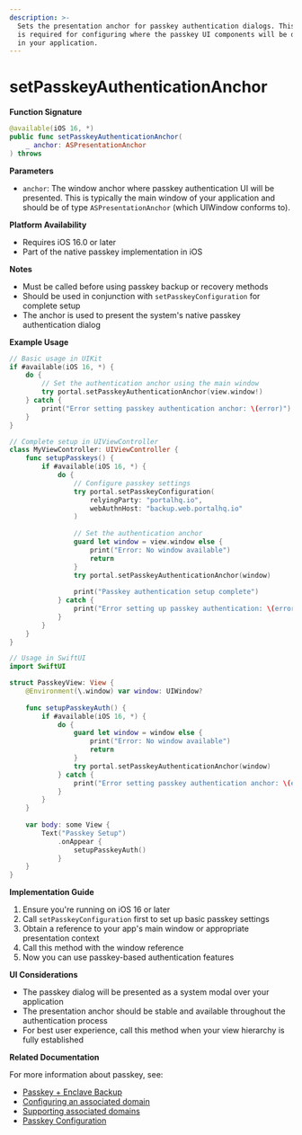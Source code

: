 ```yaml
---
description: >-
  Sets the presentation anchor for passkey authentication dialogs. This method
  is required for configuring where the passkey UI components will be displayed
  in your application.
---
```


# setPasskeyAuthenticationAnchor

**Function Signature**

```swift
@available(iOS 16, *)
public func setPasskeyAuthenticationAnchor(
    _ anchor: ASPresentationAnchor
) throws
```

**Parameters**

* `anchor`: The window anchor where passkey authentication UI will be presented. This is typically the main window of your application and should be of type `ASPresentationAnchor` (which UIWindow conforms to).

**Platform Availability**

* Requires iOS 16.0 or later
* Part of the native passkey implementation in iOS

**Notes**

* Must be called before using passkey backup or recovery methods
* Should be used in conjunction with `setPasskeyConfiguration` for complete setup
* The anchor is used to present the system's native passkey authentication dialog

**Example Usage**

```swift
// Basic usage in UIKit
if #available(iOS 16, *) {
    do {
        // Set the authentication anchor using the main window
        try portal.setPasskeyAuthenticationAnchor(view.window!)
    } catch {
        print("Error setting passkey authentication anchor: \(error)")
    }
}

// Complete setup in UIViewController
class MyViewController: UIViewController {
    func setupPasskeys() {
        if #available(iOS 16, *) {
            do {
                // Configure passkey settings
                try portal.setPasskeyConfiguration(
                    relyingParty: "portalhq.io",
                    webAuthnHost: "backup.web.portalhq.io"
                )
                
                // Set the authentication anchor
                guard let window = view.window else {
                    print("Error: No window available")
                    return
                }
                try portal.setPasskeyAuthenticationAnchor(window)
                
                print("Passkey authentication setup complete")
            } catch {
                print("Error setting up passkey authentication: \(error)")
            }
        }
    }
}

// Usage in SwiftUI
import SwiftUI

struct PasskeyView: View {
    @Environment(\.window) var window: UIWindow?
    
    func setupPasskeyAuth() {
        if #available(iOS 16, *) {
            do {
                guard let window = window else {
                    print("Error: No window available")
                    return
                }
                try portal.setPasskeyAuthenticationAnchor(window)
            } catch {
                print("Error setting passkey authentication anchor: \(error)")
            }
        }
    }
    
    var body: some View {
        Text("Passkey Setup")
            .onAppear {
                setupPasskeyAuth()
            }
    }
}
```

**Implementation Guide**

1. Ensure you're running on iOS 16 or later
2. Call `setPasskeyConfiguration` first to set up basic passkey settings
3. Obtain a reference to your app's main window or appropriate presentation context
4. Call this method with the window reference
5. Now you can use passkey-based authentication features

**UI Considerations**

* The passkey dialog will be presented as a system modal over your application
* The presentation anchor should be stable and available throughout the authentication process
* For best user experience, call this method when your view hierarchy is fully established

**Related Documentation**

For more information about passkey, see:

* [Passkey + Enclave Backup](https://docs.portalhq.io/guides/ios/back-up-a-wallet/backup-methods#passkey--enclave-backup)
* [Configuring an associated domain](https://developer.apple.com/documentation/xcode/configuring-an-associated-domain#Provide-an-Apple-App-Site-Association-file)
* [Supporting associated domains](https://developer.apple.com/documentation/xcode/supporting-associated-domains#Add-the-associated-domain-file-to-your-website)
* [Passkey Configuration](setpasskeyconfiguration.md)
